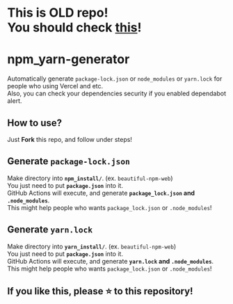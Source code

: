 # This is OLD repo!<br>You should check [this](github.com/tamagoez/nodepackage_generator)!

# npm_yarn-generator
Automatically generate `package-lock.json` or `node_modules` or `yarn.lock` for people who using Vercel and etc.  
Also, you can check your dependencies security if you enabled dependabot alert.

## How to use?
Just **Fork** this repo, and follow under steps!

## Generate `package-lock.json`
Make directory into **`npm_install/`**. (ex. `beautiful-npm-web`)  
You just need to put **`package.json`** into it.  
GitHub Actions will execute, and generate **`package_lock.json` and `.node_modules`**.  
This might help people who wants `package_lock.json` or `.node_modules`!

## Generate `yarn.lock`
Make directory into **`yarn_install/`**. (ex. `beautiful-npm-web`)  
You just need to put **`package.json`** into it.  
GitHub Actions will execute, and generate **`yarn.lock` and `.node_modules`**.  
This might help people who wants `package_lock.json` or `.node_modules`!

## If you like this, please :star: to this repository!
